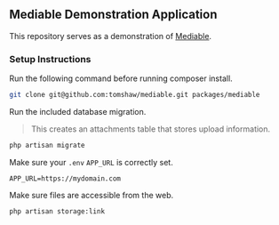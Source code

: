 ## Mediable Demonstration Application

This repository serves as a demonstration of [Mediable](https://github.com/tomshaw/mediable).

### Setup Instructions

Run the following command before running composer install.

```bash
git clone git@github.com:tomshaw/mediable.git packages/mediable
```

Run the included database migration.

> This creates an attachments table that stores upload information.

```bash
php artisan migrate
```

Make sure your `.env` `APP_URL` is correctly set.

```env
APP_URL=https://mydomain.com
```

Make sure files are accessible from the web.

```bash
php artisan storage:link
```